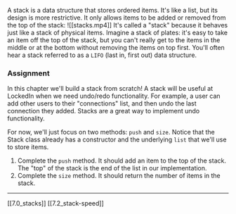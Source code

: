 A stack is a data structure that stores ordered items. It's like a list, but its design is more restrictive. It only allows items to be added or removed from the top of the stack:
![[stacks.mp4]]
It's called a "stack" because it behaves just like a stack of physical items. Imagine a stack of plates: it's easy to take an item off the top of the stack, but you can't really get to the items in the middle or at the bottom without removing the items on top first. You'll often hear a stack referred to as a `LIFO` (last in, first out) data structure. 

### Assignment
In this chapter we'll build a stack from scratch! A stack will be useful at LockedIn when we need undo/redo functionality. For example, a user can add other users to their "connections" list, and then undo the last connection they added. Stacks are a great way to implement undo functionality. 

For now, we'll just focus on two methods: `push` and `size`. Notice that the Stack class already has a constructor and the underlying `list` that we'll use to store items. 
1. Complete the `push` method. It should add an item to the top of the stack. The "top" of the stack is the end of the list in our implementation. 
2. Complete the `size` method. It should return the number of items in the stack. 

---
[[7.0_stacks]]
[[7.2_stack-speed]]
